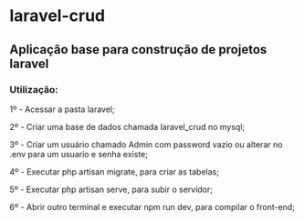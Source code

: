 # laravel-crud


## Aplicação base para construção de projetos laravel


### Utilização:

 1º - Acessar a pasta laravel;

 2º - Criar uma base de dados chamada laravel_crud no mysql;

 3º - Criar um usuário chamado Admin com password vazio ou alterar no .env para um usuario e senha existe;

 4º - Executar php artisan migrate, para criar as tabelas;

 5º - Executar php artisan serve, para subir o servidor;

 6º - Abrir outro terminal e executar npm run dev, para compilar o front-end;